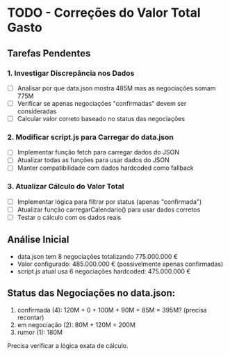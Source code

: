 # TODO - Correções do Valor Total Gasto

## Tarefas Pendentes

### 1. Investigar Discrepância nos Dados
- [ ] Analisar por que data.json mostra 485M mas as negociações somam 775M
- [ ] Verificar se apenas negociações "confirmadas" devem ser consideradas
- [ ] Calcular valor correto baseado no status das negociações

### 2. Modificar script.js para Carregar do data.json
- [ ] Implementar função fetch para carregar dados do JSON
- [ ] Atualizar todas as funções para usar dados do JSON
- [ ] Manter compatibilidade com dados hardcoded como fallback

### 3. Atualizar Cálculo do Valor Total
- [ ] Implementar lógica para filtrar por status (apenas "confirmada")
- [ ] Atualizar função carregarCalendario() para usar dados corretos
- [ ] Testar o cálculo com os dados reais

## Análise Inicial
- data.json tem 8 negociações totalizando 775.000.000 €
- Valor configurado: 485.000.000 € (possivelmente apenas confirmadas)
- script.js atual usa 6 negociações hardcoded: 475.000.000 €

## Status das Negociações no data.json:
1. confirmada (4): 120M + 0 + 100M + 90M + 85M = 395M? (precisa recontar)
2. em negociação (2): 80M + 120M = 200M
3. rumor (1): 180M

Precisa verificar a lógica exata de cálculo.

